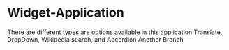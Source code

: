 # Widget-Application
There are different types are options available in this application Translate, DropDown, Wikipedia search, and Accordion
Another Branch

